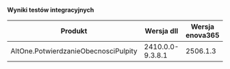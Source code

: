 **Wyniki testów integracyjnych**

| Produkt                              | Wersja dll       | Wersja enova365 | Data testu       | Status |
|--------------------------------------|------------------|-----------------|------------------|--------|
| AltOne.PotwierdzanieObecnosciPulpity | 2410.0.0-9.3.8.1 | 2506.1.3        | 01.09.2025 16:20 | ✅     |

